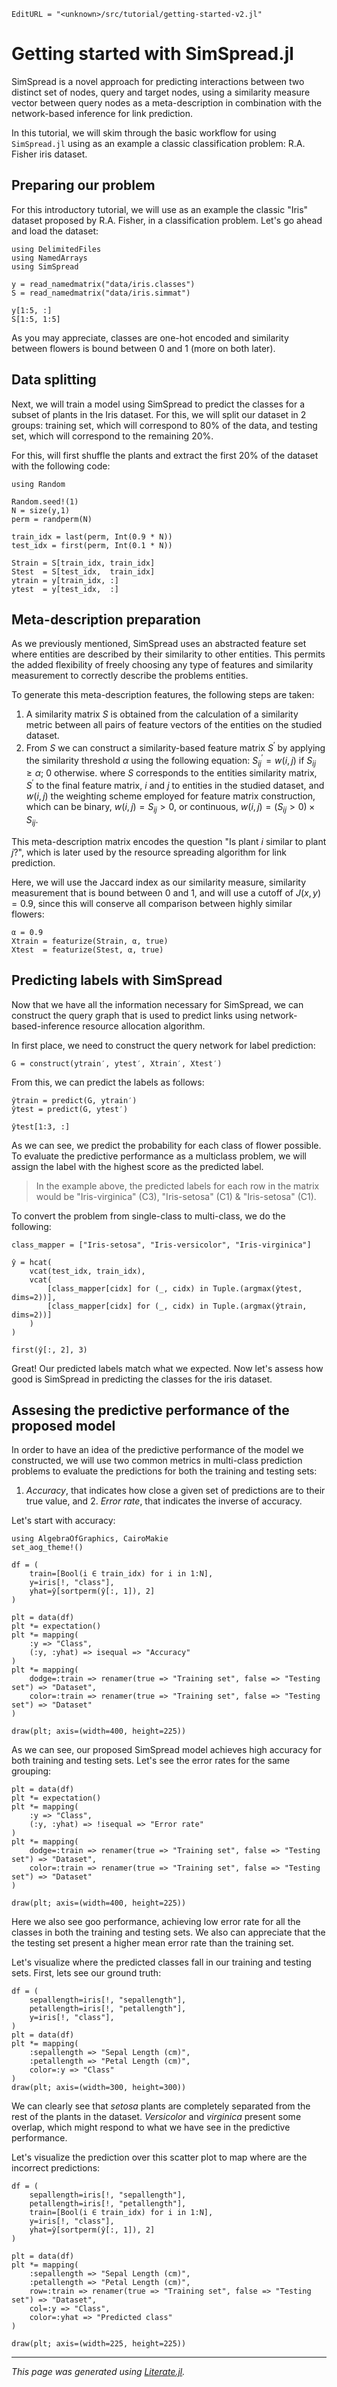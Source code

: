 ```@meta
EditURL = "<unknown>/src/tutorial/getting-started-v2.jl"
```

# Getting started with SimSpread.jl
SimSpread is a novel approach for predicting interactions between two distinct set of
nodes, query and target nodes, using a similarity measure vector between query nodes as
a meta-description in combination with the network-based inference for link prediction.

In this tutorial, we will skim through the basic workflow for using `SimSpread.jl` using
as an example a classic classification problem: R.A. Fisher iris dataset.

## Preparing our problem

For this introductory tutorial, we will use as an example the classic "Iris" dataset
proposed by R.A. Fisher, in a classification problem. Let's go ahead and load the dataset:

````@example getting-started-v2
using DelimitedFiles
using NamedArrays
using SimSpread

y = read_namedmatrix("data/iris.classes")
S = read_namedmatrix("data/iris.simmat")

y[1:5, :]
S[1:5, 1:5]
````

As you may appreciate, classes are one-hot encoded and similarity between flowers is bound
between 0 and 1 (more on both later).

## Data splitting

Next, we will train a model using SimSpread to predict the classes for a subset of plants
in the Iris dataset. For this, we will split our dataset
in 2 groups: training set, which will correspond to 80% of the data, and
testing set, which will correspond to the remaining 20%.

For this, will first shuffle the plants and extract the first 20% of the
dataset with the following code:

````@example getting-started-v2
using Random

Random.seed!(1)
N = size(y,1)
perm = randperm(N)

train_idx = last(perm, Int(0.9 * N))
test_idx = first(perm, Int(0.1 * N))

Strain = S[train_idx, train_idx]
Stest  = S[test_idx,  train_idx]
ytrain = y[train_idx, :]
ytest  = y[test_idx,  :]
````

## Meta-description preparation

As we previously mentioned, SimSpread uses an abstracted feature set where entities are
described by their similarity to other entities. This permits the added flexibility of
freely choosing any type of features and similarity measurement to correctly describe
the problems entities.

To generate this meta-description features, the following steps are taken:
1. A similarity matrix $S$ is obtained from the calculation of a similarity metric between
all pairs of feature vectors of the entities on the studied dataset.
2. From $S$ we can construct a similarity-based feature matrix $S^\prime$ by applying the
similarity threshold $\alpha$ using the following equation:
   $S^\prime_{ij}={w(i,j) \ \text{if} \ S_{ij} \ge \alpha; \ 0 \ \text{otherwise.}}$ where
   $S$ corresponds to the entities similarity matrix, $S^\prime$ to the final feature
   matrix, $i$ and $j$ to entities in the studied dataset, and $w(i,j)$ the weighting
   scheme employed for feature matrix construction, which can be binary,
   $w(i,j) = S_{ij} > 0$, or continuous, $w(i,j) = (S_{ij} > 0) \times S_{ij}$.

This meta-description matrix encodes the question "Is plant _i_ similar to plant _j_?",
which is later used by the resource spreading algorithm for link prediction.

Here, we will use the Jaccard index as our similarity measure, similarity measurement that
is bound between 0 and 1, and will use a cutoff of $J(x,y) = 0.9$, since this will conserve
all comparison between highly similar flowers:

````@example getting-started-v2
α = 0.9
Xtrain = featurize(Strain, α, true)
Xtest  = featurize(Stest, α, true)
````

## Predicting labels with SimSpread

Now that we have all the information necessary for SimSpread, we can construct the query
graph that is used to predict links using network-based-inference resource allocation
algorithm.

In first place, we need to construct the query network for label prediction:

````@example getting-started-v2
G = construct(ytrain′, ytest′, Xtrain′, Xtest′)
````

From this, we can predict the labels as follows:

````@example getting-started-v2
ŷtrain = predict(G, ytrain′)
ŷtest = predict(G, ytest′)

ŷtest[1:3, :]
````

As we can see, we predict the probability for each class of flower possible. To evaluate
the predictive performance as a multiclass problem, we will assign the label with the
highest score as the predicted label.
> In the example above, the predicted labels for each row in the matrix would be
> "Iris-virginica" (C3), "Iris-setosa" (C1) & "Iris-setosa" (C1).

To convert the problem from single-class to multi-class, we do the following:

````@example getting-started-v2
class_mapper = ["Iris-setosa", "Iris-versicolor", "Iris-virginica"]

ŷ = hcat(
    vcat(test_idx, train_idx),
    vcat(
        [class_mapper[cidx] for (_, cidx) in Tuple.(argmax(ŷtest, dims=2))],
        [class_mapper[cidx] for (_, cidx) in Tuple.(argmax(ŷtrain, dims=2))]
    )
)

first(ŷ[:, 2], 3)
````

Great! Our predicted labels match what we expected. Now let's assess how good is SimSpread
in predicting the classes for the iris dataset.

## Assesing the predictive performance of the proposed model
In order to have an idea of the predictive performance of the model we constructed, we
will use two common metrics in multi-class prediction problems to evaluate the predictions
for both the training and testing sets:

1. _Accuracy_, that indicates how close a given set of predictions are to their true
value, and 2. _Error rate_, that indicates the inverse of accuracy.

Let's start with accuracy:

````@example getting-started-v2
using AlgebraOfGraphics, CairoMakie
set_aog_theme!()

df = (
    train=[Bool(i ∈ train_idx) for i in 1:N],
    y=iris[!, "class"],
    yhat=ŷ[sortperm(ŷ[:, 1]), 2]
)

plt = data(df)
plt *= expectation()
plt *= mapping(
    :y => "Class",
    (:y, :yhat) => isequal => "Accuracy"
)
plt *= mapping(
    dodge=:train => renamer(true => "Training set", false => "Testing set") => "Dataset",
    color=:train => renamer(true => "Training set", false => "Testing set") => "Dataset"
)

draw(plt; axis=(width=400, height=225))
````

As we can see, our proposed SimSpread model achieves high accuracy for both training and
testing sets. Let's see the error rates for the same grouping:

````@example getting-started-v2
plt = data(df)
plt *= expectation()
plt *= mapping(
    :y => "Class",
    (:y, :yhat) => !isequal => "Error rate"
)
plt *= mapping(
    dodge=:train => renamer(true => "Training set", false => "Testing set") => "Dataset",
    color=:train => renamer(true => "Training set", false => "Testing set") => "Dataset"
)

draw(plt; axis=(width=400, height=225))
````

Here we also see goo performance, achieving low error rate for all the classes in both the
training and testing sets. We also can appreciate that the the testing set present a higher
mean error rate than the training set.

Let's visualize where the predicted classes fall in our training and testing sets. First,
lets see our ground truth:

````@example getting-started-v2
df = (
    sepallength=iris[!, "sepallength"],
    petallength=iris[!, "petallength"],
    y=iris[!, "class"],
)
plt = data(df)
plt *= mapping(
    :sepallength => "Sepal Length (cm)",
    :petallength => "Petal Length (cm)",
    color=:y => "Class"
)
draw(plt; axis=(width=300, height=300))
````

We can clearly see that _setosa_ plants are completely separated from the rest of the plants
in the dataset. _Versicolor_ and _virginica_ present some overlap, which might respond to
what we have see in the predictive performance.

Let's visualize the prediction over this scatter plot to map where are the incorrect
predictions:

````@example getting-started-v2
df = (
    sepallength=iris[!, "sepallength"],
    petallength=iris[!, "petallength"],
    train=[Bool(i ∈ train_idx) for i in 1:N],
    y=iris[!, "class"],
    yhat=ŷ[sortperm(ŷ[:, 1]), 2]
)

plt = data(df)
plt *= mapping(
    :sepallength => "Sepal Length (cm)",
    :petallength => "Petal Length (cm)",
    row=:train => renamer(true => "Training set", false => "Testing set") => "Dataset",
    col=:y => "Class",
    color=:yhat => "Predicted class"
)

draw(plt; axis=(width=225, height=225))
````

---

*This page was generated using [Literate.jl](https://github.com/fredrikekre/Literate.jl).*

